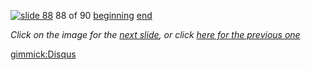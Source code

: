 [![slide 88](https://dl.dropboxusercontent.com/u/2977490/presentations/cookbook/img88.jpg)](89.md)
88 of 90
[beginning](01.md)
[end](89.md)

_Click on the image for the [next slide](89.md), or click [here for the previous one](87.md)_

[gimmick:Disqus](theodox-github)
